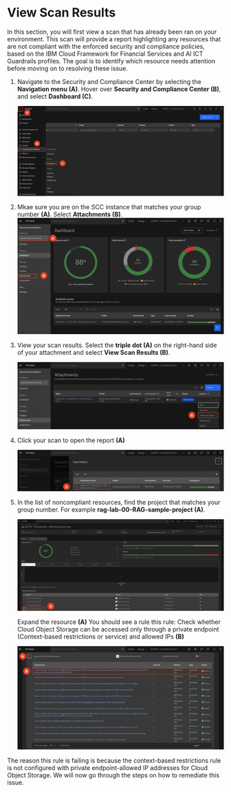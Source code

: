 # View Scan Results

In this section, you will first view a scan that has already been ran on your environment. This scan will provide a report highlighting any resources that are not compliant with the enforced security and compliance policies, based on the IBM Cloud Framework for Financial Services and AI ICT Guardrails profiles. The goal is to identify which resource needs attention before moving on to resolving these issue.

1. Navigate to the Security and Compliance Center by selecting the **Navigation menu (A)**. Hover over **Security and Compliance Center (B)**, and select **Dashboard (C)**.

    ![alt text](../images/2.2.1.png)

2. Mkae sure you are on the SCC instance that matches your group number **(A)**. Select **Attachments (B)**. 
![alt text](../images/2.2.2-n.png)

3. View your scan results. Select the **triple dot (A)** on the right-hand side of your attachment and select **View Scan Results (B)**.

    ![alt text](../images/2.2.3-n.png)

4. Click your scan to open the report **(A)**

    ![alt text](../images/2.2.4-n.png)

5. In the list of noncompliant resources, find the project that matches your group number. For example **rag-lab-00-RAG-sample-project (A)**. <br>

    ![alt text](../images/2.2.5-n.png)

   Expand the resource **(A)** You should see a rule this rule: Check whether Cloud Object Storage can be accessed only through a private endpoint (Context-based restrictions or service) and allowed IPs **(B)**

    ![alt text](../images/2.2.5-rule-n.png)


The reason this rule is failing is because the context-based restrictions rule is not configured with private endpoint-allowed IP addresses for Cloud Object Storage. We will now go through the steps on how to remediate this issue. 
